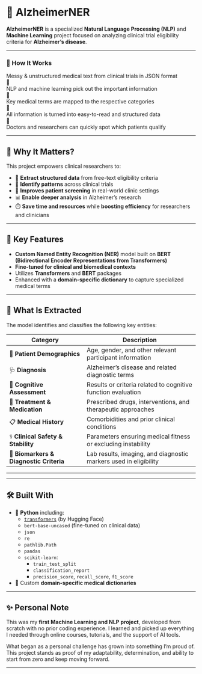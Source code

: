 # 🧠 AlzheimerNER

**AlzheimerNER** is a specialized **Natural Language Processing (NLP)** and **Machine Learning** project focused on analyzing clinical trial eligibility criteria for **Alzheimer’s disease**.

---

### 🔄 How It Works

Messy & unstructured medical text from clinical trials in JSON format <br>
🔽 <br>
NLP and machine learning pick out the important information <br>
🔽 <br>
Key medical terms are mapped to the respective categories <br>
🔽 <br>
All information is turned into easy-to-read and structured data <br>
🔽 <br>
Doctors and researchers can quickly spot which patients qualify

---
## 🎯 Why It Matters?

This project empowers clinical researchers to:

- 📑 **Extract structured data** from free-text eligibility criteria  
- 🧠 **Identify patterns** across clinical trials  
- 👥 **Improves patient screening** in real-world clinic settings 
- 📊 **Enable deeper analysis** in Alzheimer’s research
- ⏱️ **Save time and resources** while **boosting efficiency** for researchers and clinicians

---

## 🚀 Key Features

- **Custom Named Entity Recognition (NER)** model built on **BERT (Bidirectional Encoder Representations from Transformers)**
- **Fine-tuned for clinical and biomedical contexts**
- Utilizes **Transformers** and **BERT** packages
- Enhanced with a **domain-specific dictionary** to capture specialized medical terms

---

## 🧬 What Is Extracted

The model identifies and classifies the following key entities:

| Category                      | Description                                                   |
|------------------------------|---------------------------------------------------------------|
| 👤 **Patient Demographics**     | Age, gender, and other relevant participant information        |
| 🩺 **Diagnosis**                | Alzheimer’s disease and related diagnostic terms               |
| 🧠 **Cognitive Assessment**     | Results or criteria related to cognitive function evaluation   |
| 💊 **Treatment & Medication**   | Prescribed drugs, interventions, and therapeutic approaches    |
| 📋 **Medical History**          | Comorbidities and prior clinical conditions                    |
| ⚕️ **Clinical Safety & Stability** | Parameters ensuring medical fitness or excluding instability |
| 🧪 **Biomarkers & Diagnostic Criteria** | Lab results, imaging, and diagnostic markers used in eligibility |


---



---

## 🛠️ Built With
- 🐍 **Python** including:
  - [`transformers`](https://huggingface.co/docs/transformers/index) (by Hugging Face)
  - `bert-base-uncased` (fine-tuned on clinical data)  
  - `json`
  - `re` 
  - `pathlib.Path` 
  - `pandas`  
  - `scikit-learn`:  
    - `train_test_split`  
    - `classification_report`  
    - `precision_score`, `recall_score`, `f1_score`
 - 📖 Custom **domain-specific medical dictionaries**  

---

## ✨ Personal Note
This was my **first Machine Learning and NLP project**, developed from scratch with no prior coding experience. I learned and picked up everything I needed through online courses, tutorials, and the support of AI tools.

What began as a personal challenge has grown into something I’m proud of. This project stands as proof of my adaptability, determination, and ability to start from zero and keep moving forward.


---
